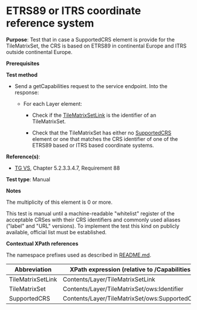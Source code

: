 # ETRS89 or ITRS coordinate reference system

**Purpose**: Test that in case a SupportedCRS element is provide for the TileMatrixSet, the CRS is based on ETRS89 in continental Europe and ITRS outside continental Europe.

**Prerequisites**

**Test method**

* Send a getCapabilities request to the service endpoint. Into the response:

  * For each Layer element:

    * Check if the [TileMatrixSetLink](#TileMatrixSetLink) is the identifier of an TileMatrixSet.

    * Check that the TileMatrixSet has either no [SupportedCRS](#SupportedCRS) element or one that matches the CRS identifier of one of the ETRS89 based or ITRS based coordinate systems.

**Reference(s)**:
* [TG VS](./README.md#ref_TG_VS), Chapter 5.2.3.3.4.7, Requirement 88

**Test type**: Manual

**Notes**

The multiplicity of this element is 0 or more.

This test is manual until a machine-readable "whitelist" register of the acceptable CRSes with their CRS identifiers and commonly used aliases ("label" and "URL" versions). To implement the test this kind on publicly available, official list must be established.

**Contextual XPath references**

The namespace prefixes used as described in [README.md](./README.md#namespaces).

Abbreviation                                               |  XPath expression (relative to /Capabilities)
---------------------------------------------------------- | -------------------------------------------------------------------------
TileMatrixSetLink <a name="TileMatrixSetLink"></a> | Contents/Layer/TileMatrixSetLink
TileMatrixSet <a name="TileMatrixSet"></a> | Contents/Layer/TileMatrixSet/ows:Identifier
SupportedCRS <a name="SupportedCRS"></a> | Contents/Layer/TileMatrixSet/ows:SupportedCRS